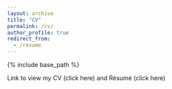 ```yaml
---
layout: archive
title: "CV"
permalink: /cv/
author_profile: true
redirect_from:
  - /resume
---
```


{% include base_path %}

Link to view my CV (click here) and Résumé (click here)

